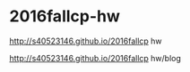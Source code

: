 # 2016fallcp-hw

http://s40523146.github.io/2016fallcp hw

http://s40523146.github.io/2016fallcp hw/blog
